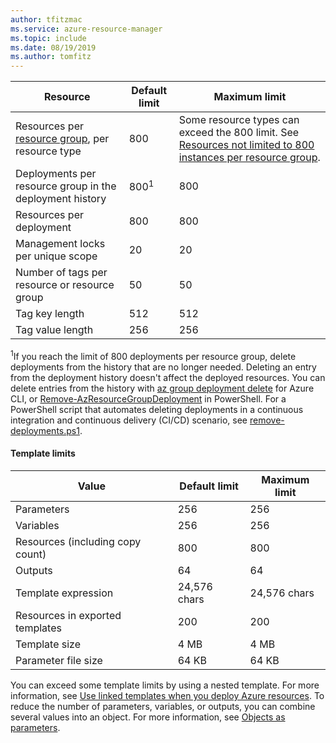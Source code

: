 ```yaml
---
author: tfitzmac
ms.service: azure-resource-manager
ms.topic: include
ms.date: 08/19/2019	
ms.author: tomfitz
---
```

| Resource | Default limit | Maximum limit |
| --- | --- | --- |
| Resources per [resource group](../articles/azure-resource-manager/resource-group-overview.md#resource-groups), per resource type |800 |Some resource types can exceed the 800 limit. See [Resources not limited to 800 instances per resource group](../articles/azure-resource-manager/resources-without-rg-limit.md). |
| Deployments per resource group in the deployment history |800<sup>1</sup> |800 |
| Resources per deployment |800 |800 |
| Management locks per unique scope |20 |20 |
| Number of tags per resource or resource group |50 |50 |
| Tag key length |512 |512 |
| Tag value length |256 |256 |

<sup>1</sup>If you reach the limit of 800 deployments per resource group, delete deployments from the history that are no longer needed. Deleting an entry from the deployment history doesn't affect the deployed resources. You can delete entries from the history with [az group deployment delete](/cli/azure/group/deployment) for Azure CLI, or [Remove-AzResourceGroupDeployment](/powershell/module/az.resources/remove-azresourcegroupdeployment) in PowerShell.  For a PowerShell script that automates deleting deployments in a continuous integration and continuous delivery (CI/CD) scenario, see [remove-deployments.ps1](https://gist.github.com/bmoore-msft/ed33fb940dafb09380174b7fca57651f).

#### Template limits

| Value | Default limit | Maximum limit |
| --- | --- | --- |
| Parameters |256 |256 |
| Variables |256 |256 |
| Resources (including copy count) |800 |800 |
| Outputs |64 |64 |
| Template expression |24,576 chars |24,576 chars |
| Resources in exported templates |200 |200 | 
| Template size |4 MB |4 MB |
| Parameter file size |64 KB |64 KB |

You can exceed some template limits by using a nested template. For more information, see [Use linked templates when you deploy Azure resources](../articles/azure-resource-manager/resource-group-linked-templates.md). To reduce the number of parameters, variables, or outputs, you can combine several values into an object. For more information, see [Objects as parameters](../articles/azure-resource-manager/resource-manager-objects-as-parameters.md).
